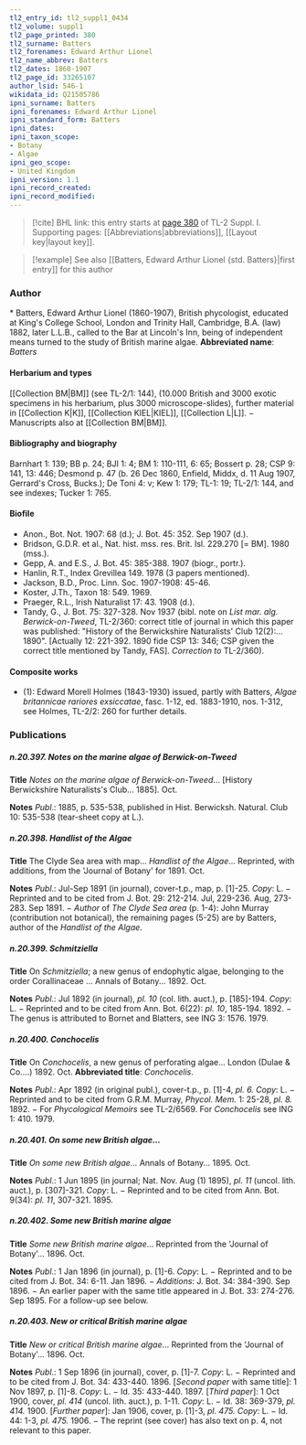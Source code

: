 ```yaml
---
tl2_entry_id: tl2_suppl1_0434
tl2_volume: suppl1
tl2_page_printed: 380
tl2_surname: Batters
tl2_forenames: Edward Arthur Lionel
tl2_name_abbrev: Batters
tl2_dates: 1860-1907
tl2_page_id: 33265107
author_lsid: 546-1
wikidata_id: Q21505786
ipni_surname: Batters
ipni_forenames: Edward Arthur Lionel
ipni_standard_form: Batters
ipni_dates: 
ipni_taxon_scope: 
- Botany
- Algae
ipni_geo_scope: 
- United Kingdom
ipni_version: 1.1
ipni_record_created: 
ipni_record_modified:
---
```



> [!cite] BHL link: this entry starts at [page 380](https://www.biodiversitylibrary.org/page/33265107) of TL-2 Suppl. I.
> Supporting pages: [[Abbreviations|abbreviations]], [[Layout key|layout key]].

> [!example] See also [[Batters, Edward Arthur Lionel {std. Batters}|first entry]] for this author

### Author

\* Batters, Edward Arthur Lionel (1860-1907), British phycologist, educated at King's College School, London and Trinity Hall, Cambridge, B.A. (law) 1882, later L.L.B., called to the Bar at Lincoln's Inn, being of independent means turned to the study of British marine algae. 
**Abbreviated name**: *Batters*

#### Herbarium and types

[[Collection BM|BM]] (see TL-2/1: 144), (10.000 British and 3000 exotic specimens in his herbarium, plus 3000 microscope-slides), further material in [[Collection K|K]], [[Collection KIEL|KIEL]], [[Collection L|L]]. − Manuscripts also at [[Collection BM|BM]].

#### Bibliography and biography

Barnhart 1: 139; BB p. 24; BJI 1: 4; BM 1: 110-111, 6: 65; Bossert p. 28; CSP 9: 141, 13: 446; Desmond p. 47 (b. 26 Dec 1860, Enfield, Middx, d. 11 Aug 1907, Gerrard's Cross, Bucks.); De Toni 4: v; Kew 1: 179; TL-1: 19; TL-2/1: 144, and see indexes; Tucker 1: 765.

#### Biofile

- Anon., Bot. Not. 1907: 68 (d.); J. Bot. 45: 352. Sep 1907 (d.).
- Bridson, G.D.R. et al., Nat. hist. mss. res. Brit. Isl. 229.270 \[= BM\]. 1980 (mss.).
- Gepp, A. and E.S., J. Bot. 45: 385-388. 1907 (biogr., portr.).
- Hanlin, R.T., Index Grevillea 149. 1978 (3 papers mentioned).
- Jackson, B.D., Proc. Linn. Soc. 1907-1908: 45-46.
- Koster, J.Th., Taxon 18: 549. 1969.
- Praeger, R.L., Irish Naturalist 17: 43. 1908 (d.).
- Tandy, G., J. Bot. 75: 327-328. Nov 1937 (bibl. note on *List mar. alg. Berwick-on-Tweed*, TL-2/360: correct title of journal in which this paper was published: "History of the Berwickshire Naturalists' Club 12(2):... 1890". \[Actually 12: 221-392. 1890 fide CSP 13: 346; CSP given the correct title mentioned by Tandy, FAS\]. *Correction to* TL-2/360).

#### Composite works

- (1): Edward Morell Holmes (1843-1930) issued, partly with Batters, *Algae britannicae rariores exsiccatae*, fasc. 1-12, ed. 1883-1910, nos. 1-312, see Holmes, TL-2/2: 260 for further details.

### Publications

##### n.20.397. Notes on the marine algae of Berwick-on-Tweed

**Title**
*Notes on the marine algae of Berwick-on-Tweed*... \[History Berwickshire Naturalists's Club... 1885\]. Oct.

**Notes**
*Publ*.: 1885, p. 535-538, published in Hist. Berwicksh. Natural. Club 10: 535-538 (tear-sheet copy at L.).

##### n.20.398. Handlist of the Algae

**Title**
The Clyde Sea area with map... *Handlist of the Algae*... Reprinted, with additions, from the 'Journal of Botany' for 1891. Oct.

**Notes**
*Publ*.: Jul-Sep 1891 (in journal), cover-t.p., map, p. \[1\]-25. *Copy*: L. − Reprinted and to be cited from J. Bot. 29: 212-214. Jul, 229-236. Aug, 273-283. Sep 1891. − *Author* of *The Clyde Sea area* (p. 1-4): John Murray (contribution not botanical), the remaining pages (5-25) are by Batters, author of the *Handlist of the Algae*.

##### n.20.399. Schmitziella

**Title**
On *Schmitziella*; a new genus of endophytic algae, belonging to the order Corallinaceae ... Annals of Botany... 1892. Oct.

**Notes**
*Publ*.: Jul 1892 (in journal), *pl. 10* (col. lith. auct.), p. \[185\]-194. *Copy*: L. − Reprinted and to be cited from Ann. Bot. 6(22): *pl. 10*, 185-194. 1892. − The genus is attributed to Bornet and Blatters, see ING 3: 1576. 1979.

##### n.20.400. Conchocelis

**Title**
On *Conchocelis*, a new genus of perforating algae... London (Dulae & Co....) 1892. Oct.
**Abbreviated title**: *Conchocelis*.

**Notes**
*Publ*.: Apr 1892 (in original publ.), cover-t.p., p. \[1\]-4, *pl. 6.* *Copy*: L. − Reprinted and to be cited from G.R.M. Murray, *Phycol. Mem.* 1: 25-28, *pl. 8.* 1892. − For *Phycological Memoirs* see TL-2/6569. For *Conchocelis* see ING 1: 410. 1979.

##### n.20.401. On some new British algae...

**Title**
*On some new British algae...* Annals of Botany... 1895. Oct.

**Notes**
*Publ*.: 1 Jun 1895 (in journal; Nat. Nov. Aug (1) 1895), *pl. 11* (uncol. lith. auct.), p. \[307\]-321.
*Copy*: L. − Reprinted and to be cited from Ann. Bot. 9(34): *pl. 11*, 307-321. 1895.

##### n.20.402. Some new British marine algae

**Title**
*Some new British marine algae*... Reprinted from the 'Journal of Botany'... 1896. Oct.

**Notes**
*Publ*.: 1 Jan 1896 (in journal), p. \[1\]-6. *Copy*: L. − Reprinted and to be cited from J. Bot. 34: 6-11. Jan 1896. − *Additions*: J. Bot. 34: 384-390. Sep 1896. − An earlier paper with the same title appeared in J. Bot. 33: 274-276. Sep 1895. For a follow-up see below.

##### n.20.403. New or critical British marine algae

**Title**
*New or critical British marine algae*... Reprinted from the 'Journal of Botany'... 1896. Oct.

**Notes**
*Publ*.: 1 Sep 1896 (in journal), cover, p. \[1\]-7. *Copy*: L. − Reprinted and to be cited from J. Bot. 34: 433-440. 1896.
\[*Second paper* with same title\]: 1 Nov 1897, p. \[1\]-8. *Copy*: L. − Id. 35: 433-440. 1897.
\[*Third paper*\]: 1 Oct 1900, cover, *pl. 414* (uncol. lith. auct.), p. 1-11. *Copy*: L. − Id. 38: 369-379, *pl. 414.* 1900.
\[*Further paper*\]: Jan 1906, cover, p. \[1\]-3, *pl. 475.* *Copy*: L. − Id. 44: 1-3, *pl. 475.* 1906. − The reprint (see cover) has also text on p. 4, not relevant to this paper.

